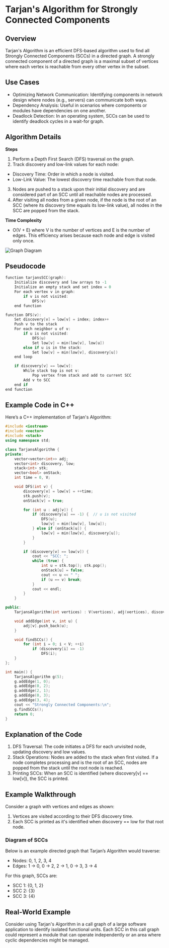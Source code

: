 # Tarjan's Algorithm for Strongly Connected Components
## Overview
Tarjan's Algorithm is an efficient DFS-based algorithm used to find all Strongly Connected Components (SCCs) in a directed graph. A strongly connected component of a directed graph is a maximal subset of vertices where each vertex is reachable from every other vertex in the subset.

## Use Cases
- Optimizing Network Communication: Identifying components in network design where nodes (e.g., servers) can communicate both ways.
- Dependency Analysis: Useful in scenarios where components or modules have dependencies on one another.
- Deadlock Detection: In an operating system, SCCs can be used to identify deadlock cycles in a wait-for graph.

## Algorithm Details
**Steps**
1. Perform a Depth First Search (DFS) traversal on the graph.
2. Track discovery and low-link values for each node:
- Discovery Time: Order in which a node is visited.
- Low-Link Value: The lowest discovery time reachable from that node.
3. Nodes are pushed to a stack upon their initial discovery and are considered part of an SCC until all reachable nodes are processed.
4. After visiting all nodes from a given node, if the node is the root of an SCC (where its discovery time equals its low-link value), all nodes in the SCC are popped from the stack.

**Time Complexity**
- O(V + E) where V is the number of vertices and E is the number of edges. This efficiency arises because each node and edge is visited only once.

![Graph Diagram](./graph_diagram.png "Example of Graph for Tarjan's Algorithm")


## Pseudocode

```C
function tarjansSCC(graph):
    Initialize discovery and low arrays to -1
    Initialize an empty stack and set index = 0
    For each vertex v in graph:
        if v is not visited:
            DFS(v)
    end function

function DFS(v):
    Set discovery[v] = low[v] = index; index++
    Push v to the stack
    For each neighbor u of v:
        if u is not visited:
            DFS(u)
            Set low[v] = min(low[v], low[u])
        else if u is in the stack:
            Set low[v] = min(low[v], discovery[u])
    end loop

    if discovery[v] == low[v]:
        While stack top is not v:
            Pop vertex from stack and add to current SCC
        Add v to SCC
    end if
end function
```

## Example Code in C++
Here’s a C++ implementation of Tarjan's Algorithm:

```Cpp
#include <iostream>
#include <vector>
#include <stack>
using namespace std;

class TarjansAlgorithm {
private:
    vector<vector<int>> adj;
    vector<int> discovery, low;
    stack<int> stk;
    vector<bool> onStack;
    int time = 0, V;

    void DFS(int v) {
        discovery[v] = low[v] = ++time;
        stk.push(v);
        onStack[v] = true;

        for (int u : adj[v]) {
            if (discovery[u] == -1) {  // u is not visited
                DFS(u);
                low[v] = min(low[v], low[u]);
            } else if (onStack[u]) {
                low[v] = min(low[v], discovery[u]);
            }
        }

        if (discovery[v] == low[v]) {
            cout << "SCC: ";
            while (true) {
                int u = stk.top(); stk.pop();
                onStack[u] = false;
                cout << u << " ";
                if (u == v) break;
            }
            cout << endl;
        }
    }

public:
    TarjansAlgorithm(int vertices) : V(vertices), adj(vertices), discovery(vertices, -1), low(vertices, -1), onStack(vertices, false) {}

    void addEdge(int v, int u) {
        adj[v].push_back(u);
    }

    void findSCCs() {
        for (int i = 0; i < V; ++i)
            if (discovery[i] == -1)
                DFS(i);
    }
};

int main() {
    TarjansAlgorithm g(5);
    g.addEdge(1, 0);
    g.addEdge(0, 2);
    g.addEdge(2, 1);
    g.addEdge(0, 3);
    g.addEdge(3, 4);
    cout << "Strongly Connected Components:\n";
    g.findSCCs();
    return 0;
}
```

## Explanation of the Code
1. DFS Traversal: The code initiates a DFS for each unvisited node, updating discovery and low values.
2. Stack Operations: Nodes are added to the stack when first visited. If a node completes processing and is the root of an SCC, nodes are popped from the stack until the root node is reached.
3. Printing SCCs: When an SCC is identified (where discovery[v] == low[v]), the SCC is printed.

## Example Walkthrough
Consider a graph with vertices and edges as shown:

1. Vertices are visited according to their DFS discovery time.
2. Each SCC is printed as it's identified when discovery == low for that root node.

### Diagram of SCCs
Below is an example directed graph that Tarjan’s Algorithm would traverse:

- Nodes: 0, 1, 2, 3, 4
- Edges: 1 -> 0, 0 -> 2, 2 -> 1, 0 -> 3, 3 -> 4

For this graph, SCCs are:
- SCC 1: {0, 1, 2}
- SCC 2: {3}
- SCC 3: {4}

## Real-World Example
Consider using Tarjan's Algorithm in a call graph of a large software application to identify isolated functional units. Each SCC in this call graph could represent a module that can operate independently or an area where cyclic dependencies might be managed.
